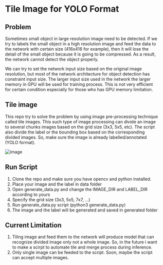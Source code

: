 # Tile Image for YOLO Format

## Problem
Sometimes small object in large resolution image need to be detected. If we try to labels the small object in a high resolution image and feed the data to the network with certain size (416x416 for example), then it will lose the detail of the small object because it is going to be compressed. As a result, the network cannot detect the object properly. 

We can try to set the network input size based on the original image resolution, but most of the network architecture for object detection has constraint input size. The larger input size used in the network the larger memory in GPU will be used for training process. This is not very efficient for certain condition especially for those who has GPU memory limitation. 

## Tile image
This repo try to solve the problem by using image pre-processing technique called tile images. This such type of image processing can divide an image to several chunks images based on the grid size (3x3, 5x5, etc). The script also divide the label or the bounding box based on the corresponding divided images. So, make sure the image is already labelled/annotated (YOLO format). 

![image](https://github.com/ismarapw/tile-image-yolo/assets/76652264/0618187d-4a50-4f08-9369-a3bb3830b88c)

## Run Script
1. Clone the repo and make sure you have opencv and python installed.
2. Place your image and the label in data folder
3. Open generate_data.py and change the IMAGE_DIR and LABEL_DIR according to yours
4. Specify the grid size (3x3, 5x5, 7x7, ...)
5. Run generate_data.py script (python3 generate_data.py)
6. The image and the label will be generated and saved in generated folder

## Current Limitation
1. Tiling image and feed them to the network will produce model that can recognize divided image only not a whole image. So, in the future i want to make a scirpt to automate tile and merge process during inference.
2. Only single image can be feeded to the script. Soon, maybe the script can accept multiple images.
